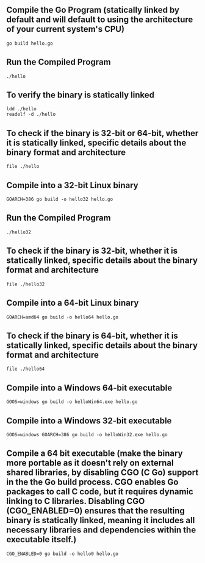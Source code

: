 ## Compile the Go Program (statically linked by default and will default to using the architecture of your current system's CPU)
    go build hello.go

## Run the Compiled Program
    ./hello

## To verify the binary is statically linked
    ldd ./hello
    readelf -d ./hello
    
## To check if the binary is 32-bit or 64-bit, whether it is statically linked, specific details about the binary format and architecture
    file ./hello

## Compile into a 32-bit Linux binary
    GOARCH=386 go build -o hello32 hello.go

## Run the Compiled Program
    ./hello32

## To check if the binary is 32-bit, whether it is statically linked, specific details about the binary format and architecture
    file ./hello32

## Compile into a 64-bit Linux binary
    GOARCH=amd64 go build -o hello64 hello.go

## To check if the binary is 64-bit, whether it is statically linked, specific details about the binary format and architecture
    file ./hello64

## Compile into a Windows 64-bit executable
    GOOS=windows go build -o helloWin64.exe hello.go

## Compile into a Windows 32-bit executable
    GOOS=windows GOARCH=386 go build -o helloWin32.exe hello.go

## Compile a 64 bit executable (make the binary more portable as it doesn't rely on external shared libraries, by disabling CGO (C Go) support in the the Go build process. CGO enables Go packages to call C code, but it requires dynamic linking to C libraries. Disabling CGO (CGO_ENABLED=0) ensures that the resulting binary is statically linked, meaning it includes all necessary libraries and dependencies within the executable itself.)
    CGO_ENABLED=0 go build -o hello0 hello.go
